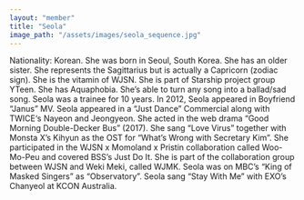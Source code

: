 ```yaml
---
layout: "member"
title: "Seola"
image_path: "/assets/images/seola_sequence.jpg"
---
```


Nationality: Korean.
She was born in Seoul, South Korea.
She has an older sister.
She represents the Sagittarius but is actually a Capricorn (zodiac sign).
She is the vitamin of WJSN.
She is part of Starship project group YTeen.
She has Aquaphobia.
She’s able to turn any song into a ballad/sad song.
Seola was a trainee for 10 years.
In 2012, Seola appeared in Boyfriend “Janus” MV.
Seola appeared in a “Just Dance” Commercial along with TWICE‘s Nayeon and Jeongyeon.
She acted in the web drama “Good Morning Double-Decker Bus” (2017).
She sang “Love Virus” together with Monsta X’s Kihyun as the OST for “What’s Wrong with Secretary Kim”.
She participated in the WJSN x Momoland x Pristin collaboration called Woo-Mo-Peu and covered BSS’s Just Do It.
She is part of the collaboration group between WJSN and Weki Meki, called WJMK.
Seola was on MBC’s “King of Masked Singers” as “Observatory”.
Seola sang “Stay With Me” with EXO’s Chanyeol at KCON Australia.